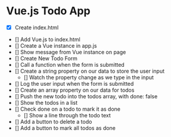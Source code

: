 # Vue.js Todo App

- [x] Create index.html

* [] Add Vue.js to index.html
* [] Create a Vue instance in app.js
* [] Show message from Vue instance on page
* [] Create New Todo Form
* [] Call a function when the form is submitted
* [] Create a string property on our data to store the user input
  - [] Watch the property change as we type in the input
* [] Log the user input when the form is submitted
* [] Create an array property on our data for todos
* [] Push the new todo into the todos array, with done: false
* [] Show the todos in a list
* [] Check done on a todo to mark it as done
  - [] Show a line through the todo text
* [] Add a button to delete a todo
* [] Add a button to mark all todos as done
